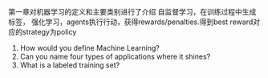 第一章对机器学习的定义和主要类别进行了介绍
自监督学习，在训练过程中生成标签，
强化学习，agents执行行动，获得rewards/penalties.得到best reward对应的strategy为policy
1. How would you define Machine Learning?
2. Can you name four types of applications where it shines?
3. What is a labeled training set?
